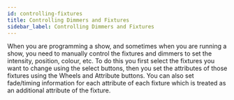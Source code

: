 ```yaml
---
id: controlling-fixtures
title: Controlling Dimmers and Fixtures
sidebar_label: Controlling Dimmers and Fixtures
---
```


When you are programming a show, and sometimes when you are running a show, you need to manually control the fixtures and dimmers to set the intensity, position, colour, etc. To do this you first select the fixtures you want to change using the select buttons, then you set the attributes of those fixtures using the Wheels and Attribute buttons.
You can also set fade/timing information for each attribute of each fixture which is treated as an additional attribute of the fixture.
